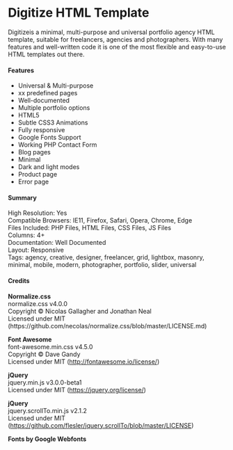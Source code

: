# Digitize HTML Template

Digitizeis a minimal, multi-purpose and universal portfolio agency HTML template, suitable for freelancers, agencies and photographers. With many features and well-written code it is one of the most flexible and easy-to-use HTML templates out there.

<h4>Features</h4>
<ul>
<li>Universal & Multi-purpose</li>
<li>xx predefined pages</li>
<li>Well-documented</li>
<li>Multiple portfolio options</li>
<li>HTML5</li>
<li>Subtle CSS3 Animations</li>
<li>Fully responsive</li>
<li>Google Fonts Support</li>
<li>Working PHP Contact Form</li>
<li>Blog pages</li>
<li>Minimal</li>
<li>Dark and light modes</li>
<li>Product page</li>
<li>Error page</li>
</ul>

<h4>Summary</h4>
High Resolution: Yes<br>
Compatible Browsers: IE11, Firefox, Safari, Opera, Chrome, Edge<br>
Files Included: PHP Files, HTML Files, CSS Files, JS Files<br>
Columns: 4+<br>
Documentation: Well Documented<br>
Layout: Responsive<br>
Tags: agency, creative, designer, freelancer, grid, lightbox, masonry, minimal, mobile, modern, photographer, portfolio, slider, universal

<h4>Credits</h4>
<strong>Normalize.css</strong><br>
normalize.css v4.0.0<br>
Copyright © Nicolas Gallagher and Jonathan Neal<br>
Licensed under MIT (https://github.com/necolas/normalize.css/blob/master/LICENSE.md)

<strong>Font Awesome</strong><br>
font-awesome.min.css v4.5.0<br>
Copyright © Dave Gandy<br>
Licensed under MIT (http://fontawesome.io/license/)

<strong>jQuery</strong><br>
jquery.min.js v3.0.0-beta1<br>
Licensed under MIT (https://jquery.org/license/)

<strong>jQuery</strong><br>
jquery.scrollTo.min.js v2.1.2<br>
Licensed under MIT (https://github.com/flesler/jquery.scrollTo/blob/master/LICENSE)

<strong>Fonts by Google Webfonts</strong>
